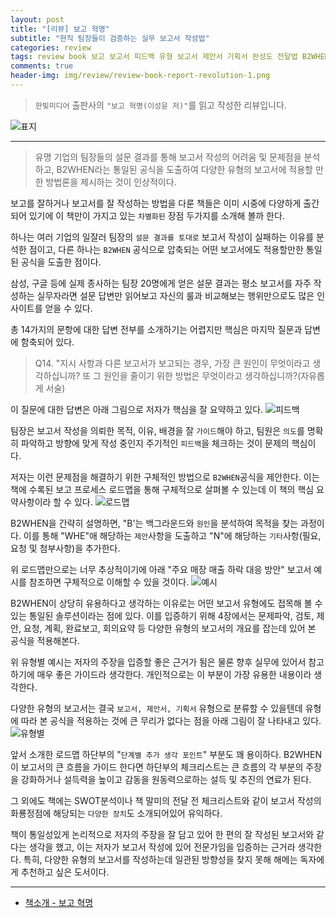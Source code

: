 ```yaml
---  
layout: post  
title: "[리뷰] 보고 혁명"  
subtitle: "현직 팀장들이 검증하는 실무 보고서 작성법"  
categories: review  
tags: review book 보고 보고서 피드백 유형 보고서 제안서 기획서 완성도 전달법 B2WHEN  
comments: true  
header-img: img/review/review-book-report-revolution-1.png
---  
```

  
> `한빛미디어` 출판사의 `"보고 혁명(이성윤 저)"`를 읽고 작성한 리뷰입니다.  

![표지](https://theorydb.github.io/assets/img/review/review-book-report-revolution-1.png)  

---

> 유명 기업의 팀장들의 설문 결과를 통해 보고서 작성의 어려움 및 문제점을 분석하고, B2WHEN라는 통일된 공식을 도출하여 다양한 유형의 보고서에 적용할 만한 방법론을 제시하는 것이 인상적이다.

보고를 잘하거나 보고서를 잘 작성하는 방법을 다룬 책들은 이미 시중에 다양하게 출간되어 있기에 이 책만이 가지고 있는 `차별화된` 장점 두가지를 소개해 볼까 한다.

하나는 여러 기업의 일잘러 팀장의 `설문 결과를 토대로` 보고서 작성이 실패하는 이유를 분석한 점이고, 다른 하나는 `B2WHEN` 공식으로 압축되는 어떤 보고서에도 적용할만한 통일된 공식을 도출한 점이다. 

삼성, 구글 등에 실제 종사하는 팀장 20명에게 얻은 설문 결과는 평소 보고서를 자주 작성하는 실무자라면 설문 답변만 읽어보고 자신의 룰과 비교해보는 행위만으로도 많은 인사이트를 얻을 수 있다. 

총 14가지의 문항에 대한 답변 전부를 소개하기는 어렵지만 핵심은 마지막 질문과 답변에 함축되어 있다.

> Q14. "지시 사항과 다른 보고서가 보고되는 경우, 가장 큰 원인이 무엇이라고 생각하십니까? 또 그 원인을 줄이기 위한 방법은 무엇이라고 생각하십니까?(자유롭게 서술)

이 질문에 대한 답변은 아래 그림으로 저자가 핵심을 잘 요약하고 있다. 
![피드백](https://theorydb.github.io/assets/img/review/review-book-report-revolution-2.png)  

팀장은 보고서 작성을 의뢰한 목적, 이유, 배경을 잘 `가이드`해야 하고, 팀원은 `의도`를 명확히 파악하고 방향에 맞게 작성 중인지 주기적인 `피드백`을 체크하는 것이 문제의 핵심이다. 

저자는 이런 문제점을 해결하기 위한 구체적인 방법으로 `B2WHEN`공식을 제안한다. 이는 책에 수록된 보고 프로세스 로드맵을 통해 구체적으로 살펴볼 수 있는데 이 책의 핵심 요약사항이라 할 수 있다. 
![로드맵](https://theorydb.github.io/assets/img/review/review-book-report-revolution-3.png)  

B2WHEN을 간략히 설명하면, "B'는 백그라운드와 `원인`을 분석하여 목적을 찾는 과정이다. 이를 통해 "WHE"애 해당하는 `제안`사항을 도출하고 "N"에 해당하는 `기타`사항(필요,요청 및 첨부사항)을 추가한다.

위 로드맵만으로는 너무 추상적이기에 아래 "주요 매장 매출 하락 대응 방안" 보고서 예시를 참조하면 구체적으로 이해할 수 있을 것이다. 
![예시](https://theorydb.github.io/assets/img/review/review-book-report-revolution-4.png)  

B2WHEN이 상당히 유용하다고 생각하는 이유로는 어떤 보고서 유형에도 접목해 볼 수 있는 통일된 솔루션이라는 점에 있다. 이를 입증하기 위해 4장에서는 문제파악, 검토, 제안, 요청, 계획, 완료보고, 회의요약 등 다양한 유형의 보고서의 개요를 잡는데 있어 본 공식을 적용해본다. 

위 유형별 예시는 저자의 주장을 입증할 좋은 근거가 됨은 물론 향후 실무에 있어서 참고하기에 매우 좋은 가이드라 생각한다. 개인적으로는 이 부분이 가장 유용한 내용이라 생각한다. 

다양한 유형의 보고서는 결국 `보고서, 제안서, 기획서` 유형으로 분류할 수 있을텐데 유형에 따라 본 공식을 적용하는 것에 큰 무리가 없다는 점을 아래 그림이 잘 나타내고 있다. 
![유형별](https://theorydb.github.io/assets/img/review/review-book-report-revolution-5.png)  

앞서 소개한 로드맵 하단부의 "`단계별 추가 생각 포인트`" 부분도 꽤 용이하다. B2WHEN이 보고서의 큰 흐름을 가이드 한다면 하단부의 체크리스트는 큰 흐름의 각 부분의 주장을 강화하거나 설득력을 높이고 감동을 원동력으로하는 설득 및 추진의 연료가 된다. 

그 외에도 책에는 SWOT분석이나 책 말미의 전달 전 체크리스트와 같이 보고서 작성의 화룡정점에 해당되는 `다양한 장치`도 소개되어있어 유익하다. 

책이 통일성있게 논리적으로 저자의 주장을 잘 담고 있어 한 편의 잘 작성된 보고서와 같다는 생각을 했고, 이는 저자가 보고서 작성에 있어 전문가임을 입증하는 근거라 생각한다. 특히, 다양한 유형의 보고서를 작성하는데 일관된 방향성을 찾지 못해 해메는 독자에게 추천하고 싶은 도서이다.

---

* [책소개 - 보고 혁명](https://www.yes24.com/Product/Goods/126970158)

